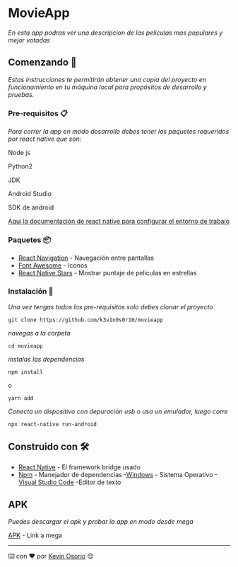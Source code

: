 # MovieApp

_En esta app podras ver una descripcion de las peliculas mas populares y mejor votadas_

## Comenzando 🚀

_Estas instrucciones te permitirán obtener una copia del proyecto en funcionamiento en tu máquina local para propósitos de desarrollo y pruebas._

### Pre-requisitos 📋

_Para correr la app en modo desarrollo debes tener los paquetes requeridos por react native que son:_

Node js

Python2

JDK

Android Studio

SDK de android

[Aqui la documentación de react native para configurar el entorno de trabajo](https://reactnative.dev/docs/environment-setup)

### Paquetes 📦

- [React Navigation](https://reactnavigation.org/) - Navegación entre pantallas
- [Font Awesome](https://www.npmjs.com/package/@fortawesome/react-native-fontawesome) - Iconos
- [React Native Stars](https://www.npmjs.com/package/react-native-stars) - Mostrar puntaje de peliculas en estrellas

### Instalación 🔧

_Una vez tengas todos los pre-requisitos solo debes clonar el proyecto_

```
git clone https://github.com/k3v1n0s0r10/movieapp
```

_navegas a la carpeta_

```
cd movieapp
```

_instalas las dependencias_

```
npm install
```
o
```
yarn add
```

_Conecta un dispositivo con depuración usb o usa un emulador, luego corre_

```
npx react-native run-android
```


## Construido con 🛠️

-  [React Native](https://reactnative.dev/) - El framework bridge usado
-  [Npm](https://www.npmjs.com/) - Manejador de dependencias
-[Windows](https://www.microsoft.com/es-co/windows) - Sistema Operativo
-[Visual Studio Code](https://code.visualstudio.com/) -Editor de texto

## APK

_Puedes descargar el apk y probar la app en modo desde mega_

[APK](https://mega.nz/file/Tm4kmJZR#FaND8XhFWZ4JR_R6eN37GtiiTK_2igGyzBWPQjB9ST8) - Link a mega



---

⌨️ con ❤️ por [Kevin Osorio](https://github.com/k3v1n0s0r10) 😊
